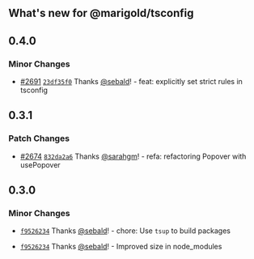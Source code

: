## What's new for @marigold/tsconfig

## 0.4.0

### Minor Changes

- [#2691](https://github.com/marigold-ui/marigold/pull/2691) [`23df35f0`](https://github.com/marigold-ui/marigold/commit/23df35f0869dfbf7cc7a921cdfd44ef1915e90fb) Thanks [@sebald](https://github.com/sebald)! - feat: explicitly set strict rules in tsconfig

## 0.3.1

### Patch Changes

- [#2674](https://github.com/marigold-ui/marigold/pull/2674) [`832da2a6`](https://github.com/marigold-ui/marigold/commit/832da2a69f9bad5adcbcc57cba3cb215dfaa51e2) Thanks [@sarahgm](https://github.com/sarahgm)! - refa: refactoring Popover with usePopover

## 0.3.0

### Minor Changes

- [`f9526234`](https://github.com/marigold-ui/marigold/commit/f9526234257a149b12c14191a524691470da3942) Thanks [@sebald](https://github.com/sebald)! - chore: Use `tsup` to build packages

- [`f9526234`](https://github.com/marigold-ui/marigold/commit/f9526234257a149b12c14191a524691470da3942) Thanks [@sebald](https://github.com/sebald)! - Improved size in node_modules
